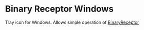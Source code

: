 # Binary Receptor Windows
Tray icon for Windows. Allows simple operation of [BinaryReceptor](https://github.com/KamaleiZestri/BinaryReceptor)